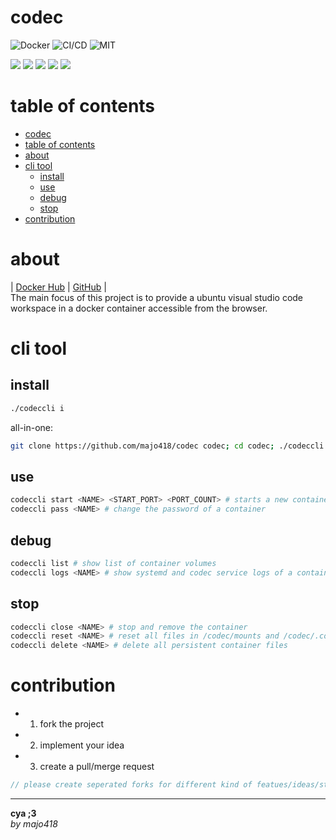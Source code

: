 
# codec
![Docker](https://img.shields.io/docker/image-size/majo418/codec)
![CI/CD](https://github.com/majo418/codec/workflows/Image/badge.svg)
![MIT](https://img.shields.io/badge/license-MIT-blue.svg)

![](https://img.shields.io/badge/dynamic/json?color=green&label=watchers&query=watchers&suffix=x&url=https%3A%2F%2Fapi.github.com%2Frepos%2Fmajo418%2Fcodec)
![](https://img.shields.io/badge/dynamic/json?color=yellow&label=stars&query=stargazers_count&suffix=x&url=https%3A%2F%2Fapi.github.com%2Frepos%2Fmajo418%2Fcodec)
![](https://img.shields.io/badge/dynamic/json?color=orange&label=subscribers&query=subscribers_count&suffix=x&url=https%3A%2F%2Fapi.github.com%2Frepos%2Fmajo418%2Fcodec)
![](https://img.shields.io/badge/dynamic/json?color=navy&label=forks&query=forks&suffix=x&url=https%3A%2F%2Fapi.github.com%2Frepos%2Fmajo418%2Fcodec)
![](https://img.shields.io/badge/dynamic/json?color=darkred&label=open%20issues&query=open_issues&suffix=x&url=https%3A%2F%2Fapi.github.com%2Frepos%2Fmajo418%2Fcodec)

# table of contents
- [codec](#codec)
- [table of contents](#table-of-contents)
- [about](#about)
- [cli tool](#cli-tool)
  - [install](#install)
  - [use](#use)
  - [debug](#debug)
  - [stop](#stop)
- [contribution](#contribution)

# about
|
[Docker Hub](https://hub.docker.com/r/majo418/codec)
|
[GitHub](https://github.com/majo418/codec)
|  
The main focus of this project is to provide a ubuntu visual studio code workspace in a docker container accessible from the browser.

# cli tool
## install
```sh
./codeccli i
```
all-in-one:
```sh
git clone https://github.com/majo418/codec codec; cd codec; ./codeccli i
```
## use
```sh
codeccli start <NAME> <START_PORT> <PORT_COUNT> # starts a new container
codeccli pass <NAME> # change the password of a container
```
## debug
```sh
codeccli list # show list of container volumes
codeccli logs <NAME> # show systemd and codec service logs of a container
```
## stop
```sh
codeccli close <NAME> # stop and remove the container
codeccli reset <NAME> # reset all files in /codec/mounts and /codec/.codec
codeccli delete <NAME> # delete all persistent container files
```

# contribution
 - 1. fork the project
 - 2. implement your idea
 - 3. create a pull/merge request
```ts
// please create seperated forks for different kind of featues/ideas/structure changes/implementations
```

---
**cya ;3**  
*by majo418*


